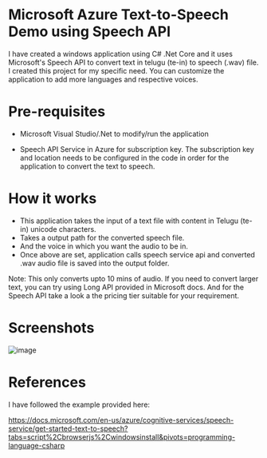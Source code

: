 # Microsoft Azure Text-to-Speech Demo using Speech API
I have created a windows application using C# .Net Core and it uses Microsoft's Speech API to convert text in telugu (te-in) to speech (.wav) file. I created this project for my specific need. You can customize the application to add more languages and respective voices.

# Pre-requisites
- Microsoft Visual Studio/.Net to modify/run the application

- Speech API Service in Azure for subscription key. The subscription key and location needs to be configured in the code in order for the application to convert the text to speech.

# How it works
- This application takes the input of a text file with content in Telugu (te-in) unicode characters.
- Takes a output path for the converted speech file.
- And the voice in which you want the audio to be in.
- Once above are set, application calls speech service api and converted .wav audio file is saved into the output folder.

Note: This only converts upto 10 mins of audio. If you need to convert larger text, you can try using Long API provided in Microsoft docs. And for the Speech API take a look a the pricing tier suitable for your requirement.

# Screenshots
![image](https://user-images.githubusercontent.com/52953448/153101223-b1b97482-ea49-4da0-aa8c-502ff9e6b69c.png)


# References
I have followed the example provided here:

https://docs.microsoft.com/en-us/azure/cognitive-services/speech-service/get-started-text-to-speech?tabs=script%2Cbrowserjs%2Cwindowsinstall&pivots=programming-language-csharp
